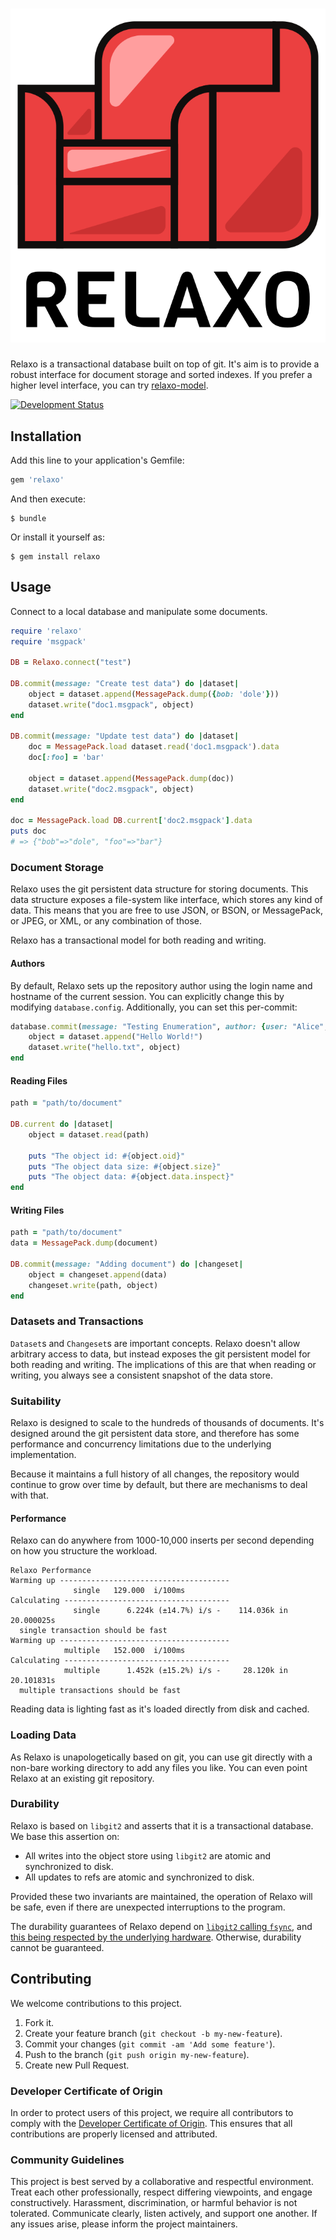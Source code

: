 # ![Relaxo](logo.svg)

Relaxo is a transactional database built on top of git. It's aim is to provide a robust interface for document storage and sorted indexes. If you prefer a higher level interface, you can try [relaxo-model](https://github.com/ioquatix/relaxo-model).

[![Development Status](https://github.com/ioquatix/relaxo/workflows/Test/badge.svg)](https://github.com/ioquatix/relaxo/actions?workflow=Test)

## Installation

Add this line to your application's Gemfile:

``` ruby
gem 'relaxo'
```

And then execute:

    $ bundle

Or install it yourself as:

    $ gem install relaxo

## Usage

Connect to a local database and manipulate some documents.

``` ruby
require 'relaxo'
require 'msgpack'

DB = Relaxo.connect("test")

DB.commit(message: "Create test data") do |dataset|
	object = dataset.append(MessagePack.dump({bob: 'dole'}))
	dataset.write("doc1.msgpack", object)
end

DB.commit(message: "Update test data") do |dataset|
	doc = MessagePack.load dataset.read('doc1.msgpack').data
	doc[:foo] = 'bar'

	object = dataset.append(MessagePack.dump(doc))
	dataset.write("doc2.msgpack", object)
end

doc = MessagePack.load DB.current['doc2.msgpack'].data
puts doc
# => {"bob"=>"dole", "foo"=>"bar"}
```

### Document Storage

Relaxo uses the git persistent data structure for storing documents. This data structure exposes a file-system like interface, which stores any kind of data. This means that you are free to use JSON, or BSON, or MessagePack, or JPEG, or XML, or any combination of those.

Relaxo has a transactional model for both reading and writing.

#### Authors

By default, Relaxo sets up the repository author using the login name and hostname of the current session. You can explicitly change this by modifying `database.config`. Additionally, you can set this per-commit:

``` ruby
database.commit(message: "Testing Enumeration", author: {user: "Alice", email: "alice@localhost"}) do |dataset|
	object = dataset.append("Hello World!")
	dataset.write("hello.txt", object)
end
```

#### Reading Files

``` ruby
path = "path/to/document"

DB.current do |dataset|
	object = dataset.read(path)

	puts "The object id: #{object.oid}"
	puts "The object data size: #{object.size}"
	puts "The object data: #{object.data.inspect}"
end
```

#### Writing Files

``` ruby
path = "path/to/document"
data = MessagePack.dump(document)

DB.commit(message: "Adding document") do |changeset|
	object = changeset.append(data)
	changeset.write(path, object)
end
```

### Datasets and Transactions

`Dataset`s and `Changeset`s are important concepts. Relaxo doesn't allow arbitrary access to data, but instead exposes the git persistent model for both reading and writing. The implications of this are that when reading or writing, you always see a consistent snapshot of the data store.

### Suitability

Relaxo is designed to scale to the hundreds of thousands of documents. It's designed around the git persistent data store, and therefore has some performance and concurrency limitations due to the underlying implementation.

Because it maintains a full history of all changes, the repository would continue to grow over time by default, but there are mechanisms to deal with that.

#### Performance

Relaxo can do anywhere from 1000-10,000 inserts per second depending on how you structure the workload.

    Relaxo Performance
    Warming up --------------------------------------
                  single   129.000  i/100ms
    Calculating -------------------------------------
                  single      6.224k (±14.7%) i/s -    114.036k in  20.000025s
      single transaction should be fast
    Warming up --------------------------------------
                multiple   152.000  i/100ms
    Calculating -------------------------------------
                multiple      1.452k (±15.2%) i/s -     28.120k in  20.101831s
      multiple transactions should be fast

Reading data is lighting fast as it's loaded directly from disk and cached.

### Loading Data

As Relaxo is unapologetically based on git, you can use git directly with a non-bare working directory to add any files you like. You can even point Relaxo at an existing git repository.

### Durability

Relaxo is based on `libgit2` and asserts that it is a transactional database. We base this assertion on:

  - All writes into the object store using `libgit2` are atomic and synchronized to disk.
  - All updates to refs are atomic and synchronized to disk.

Provided these two invariants are maintained, the operation of Relaxo will be safe, even if there are unexpected interruptions to the program.

The durability guarantees of Relaxo depend on [`libgit2` calling `fsync`](https://github.com/libgit2/libgit2/pull/4030), and [this being respected by the underlying hardware](http://www.evanjones.ca/intel-ssd-durability.html). Otherwise, durability cannot be guaranteed.

## Contributing

We welcome contributions to this project.

1.  Fork it.
2.  Create your feature branch (`git checkout -b my-new-feature`).
3.  Commit your changes (`git commit -am 'Add some feature'`).
4.  Push to the branch (`git push origin my-new-feature`).
5.  Create new Pull Request.

### Developer Certificate of Origin

In order to protect users of this project, we require all contributors to comply with the [Developer Certificate of Origin](https://developercertificate.org/). This ensures that all contributions are properly licensed and attributed.

### Community Guidelines

This project is best served by a collaborative and respectful environment. Treat each other professionally, respect differing viewpoints, and engage constructively. Harassment, discrimination, or harmful behavior is not tolerated. Communicate clearly, listen actively, and support one another. If any issues arise, please inform the project maintainers.
